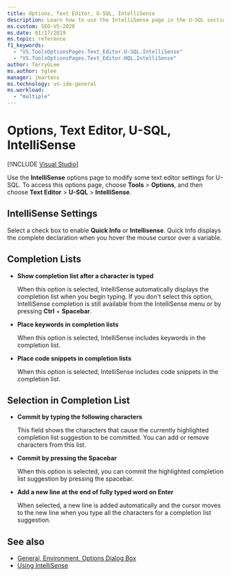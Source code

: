 ```yaml
---
title: Options, Text Editor, U-SQL, IntelliSense
description: Learn how to use the IntelliSense page in the U-SQL section to modify the text editor IntelliSense settings for U-SQL.
ms.custom: SEO-VS-2020
ms.date: 01/17/2019
ms.topic: reference
f1_keywords:
  - "VS.ToolsOptionsPages.Text_Editor.U-SQL.IntelliSense"
  - "VS.ToolsOptionsPages.Text_Editor.HQL.IntelliSense"
author: TerryGLee
ms.author: tglee
manager: jmartens
ms.technology: vs-ide-general
ms.workload:
  - "multiple"
---
```

# Options, Text Editor, U-SQL, IntelliSense

 [!INCLUDE [Visual Studio](~/includes/applies-to-version/vs-windows-only.md)]

Use the **IntelliSense** options page to modify some text editor settings for U-SQL. To access this options page, choose **Tools** > **Options**, and then choose **Text Editor** > **U-SQL** > **IntelliSense**.

## IntelliSense Settings

Select a check box to enable **Quick Info** or **Intellisense**. Quick Info displays the complete declaration when you hover the mouse cursor over a variable.

## Completion Lists

- **Show completion list after a character is typed**

   When this option is selected, IntelliSense automatically displays the completion list when you begin typing. If you don't select this option, IntelliSense completion is still available from the IntelliSense menu or by pressing **Ctrl** + **Spacebar**.

- **Place keywords in completion lists**

   When this option is selected, IntelliSense includes keywords in the completion list.

- **Place code snippets in completion lists**

   When this option is selected, IntelliSense includes code snippets in the completion list.

## Selection in Completion List

- **Commit by typing the following characters**

   This field shows the characters that cause the currently highlighted completion list suggestion to be committed. You can add or remove characters from this list.

- **Commit by pressing the Spacebar**

   When this option is selected, you can commit the highlighted completion list suggestion by pressing the spacebar.

- **Add a new line at the end of fully typed word on Enter**

   When selected, a new line is added automatically and the cursor moves to the new line when you type all the characters for a completion list suggestion.

## See also

- [General, Environment, Options Dialog Box](../../ide/reference/general-environment-options-dialog-box.md)
- [Using IntelliSense](../../ide/using-intellisense.md)